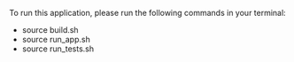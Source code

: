 To run this application, please run the following commands in your terminal:

- source build.sh  
- source run_app.sh 
- source run_tests.sh 

